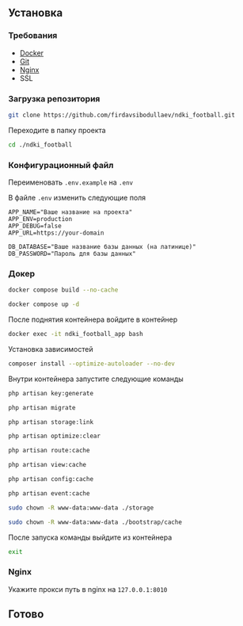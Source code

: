 ## Установка

### Требования

- [Docker](https://www.docker.com)
- [Git](https://git-scm.com/downloads)
- [Nginx](https://www.nginx.com)
- SSL

### Загрузка репозитория

```bash
git clone https://github.com/firdavsibodullaev/ndki_football.git
```

Переходите в папку проекта

```bash
cd ./ndki_football
```

### Конфигурационный файл

Переименовать `.env.example` на `.env`

В файле `.env` изменить следующие поля

```dotenv
APP_NAME="Ваше название на проекта"
APP_ENV=production
APP_DEBUG=false
APP_URL=https://your-domain

DB_DATABASE="Ваше название базы данных (на латинице)"
DB_PASSWORD="Пароль для базы данных"
```

### Докер

```bash
docker compose build --no-cache
```

```bash
docker compose up -d
```

После поднятия контейнера войдите в контейнер

```bash
docker exec -it ndki_football_app bash
```

Установка зависимостей

```bash
composer install --optimize-autoloader --no-dev
```

Внутри контейнера запустите следующие команды

```bash
php artisan key:generate
```

```bash
php artisan migrate
```

```bash
php artisan storage:link
```

```bash
php artisan optimize:clear
```

```bash
php artisan route:cache
```

```bash
php artisan view:cache
```

```bash
php artisan config:cache
```

```bash
php artisan event:cache
```

```bash
sudo chown -R www-data:www-data ./storage
```

```bash
sudo chown -R www-data:www-data ./bootstrap/cache
```

После запуска команды выйдите из контейнера

```bash
exit
```

### Nginx

Укажите прокси путь в nginx на `127.0.0.1:8010`

## Готово
